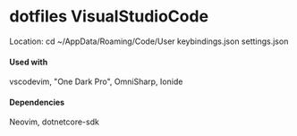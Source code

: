 # dotfiles VisualStudioCode
Location: cd ~/AppData/Roaming/Code/User
keybindings.json settings.json

#### Used with
vscodevim, "One Dark Pro", OmniSharp, Ionide

#### Dependencies
Neovim, dotnetcore-sdk
